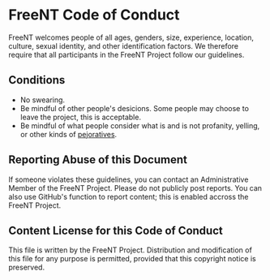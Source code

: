 # FreeNT Code of Conduct

FreeNT welcomes people of all ages, genders, size, experience, location, culture, sexual identity, and other identification factors.
We therefore require that all participants in the FreeNT Project follow our guidelines.

## Conditions

* No swearing.
* Be mindful of other people's desicions. Some people may choose to leave the project, this is acceptable.
* Be mindful of what people consider what is and is not profanity, yelling, or other kinds of [pejoratives](https://en.wikipedia.org/wiki/Pejorative).

## Reporting Abuse of this Document

If someone violates these guidelines, you can contact an Administrative Member of the FreeNT Project.
Please do not publicly post reports.
You can also use GitHub's function to report content; this is enabled accross the FreeNT Project.

## Content License for this Code of Conduct

This file is written by the FreeNT Project.
Distribution and modification of this file for any purpose is permitted, provided that this copyright notice is preserved.
